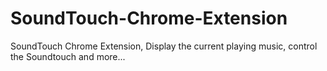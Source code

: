 # SoundTouch-Chrome-Extension
SoundTouch Chrome Extension, Display the current playing music, control the Soundtouch and more...
